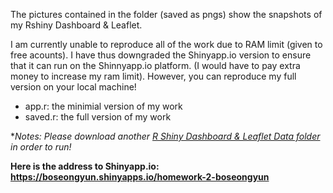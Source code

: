 The pictures contained in the folder (saved as pngs) show the snapshots of my Rshiny Dashboard & Leaflet.

I am currently unable to reproduce all of the work due to RAM limit (given to free acounts). I have thus downgraded the Shinyapp.io version to ensure that it can run on the Shinnyapp.io platform. (I would have to pay extra money to increase my ram limit). However, you can reproduce my full version on your local machine! 

* app.r: the minimial version of my work
* saved.r: the full version of my work

**Notes: Please download another [R Shiny Dashboard & Leaflet Data folder](https://github.com/boseongyun/Check_My_Sample_Work/tree/main/R%20Shiny%20Dashboard%20%26%20Leaflet%20) in order to run!*

**Here is the address to Shinyapp.io: https://boseongyun.shinyapps.io/homework-2-boseongyun**
